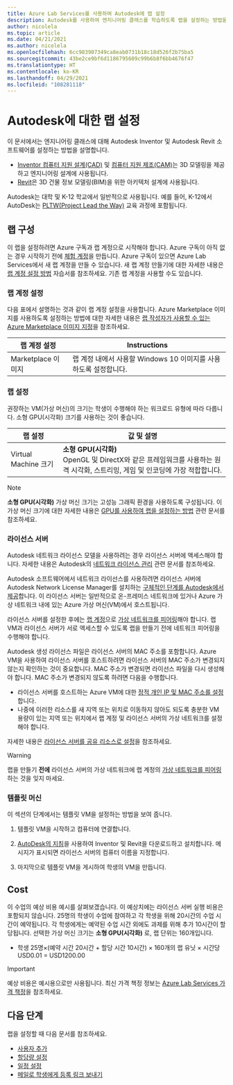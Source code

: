 ```yaml
---
title: Azure Lab Services를 사용하여 Autodesk에 랩 설정
description: Autodesk를 사용하여 엔지니어링 클래스를 학습하도록 랩을 설정하는 방법을 알아봅니다.
author: nicolela
ms.topic: article
ms.date: 04/21/2021
ms.author: nicolela
ms.openlocfilehash: 6cc983907349ca8eab0731b18c18d526f2b75ba5
ms.sourcegitcommit: 43be2ce9bf6d1186795609c99b6b8f6bb4676f47
ms.translationtype: HT
ms.contentlocale: ko-KR
ms.lasthandoff: 04/29/2021
ms.locfileid: "108281118"
---
```

# <a name="set-up-labs-for-autodesk"></a>Autodesk에 대한 랩 설정

이 문서에서는 엔지니어링 클래스에 대해 Autodesk Inventor 및 Autodesk Revit 소프트웨어를 설정하는 방법을 설명합니다.
- [Inventor 컴퓨터 지원 설계(CAD)](https://www.autodesk.com/products/inventor/new-features) 및 [컴퓨터 지원 제조(CAM)](https://www.autodesk.com/products/inventor-cam/overview)는 3D 모델링을 제공하고 엔지니어링 설계에 사용됩니다.
- [Revit](https://www.autodesk.com/products/revit/overview)은 3D 건물 정보 모델링(BIM)을 위한 아키텍처 설계에 사용됩니다.

Autodesk는 대학 및 K-12 학교에서 일반적으로 사용됩니다.  예를 들어, K-12에서 AutoDesk는 [PLTW(Project Lead the Way)](./class-type-pltw.md) 교육 과정에 포함됩니다.

## <a name="lab-configuration"></a>랩 구성

이 랩을 설정하려면 Azure 구독과 랩 계정으로 시작해야 합니다. Azure 구독이 아직 없는 경우 시작하기 전에 [체험 계정](https://azure.microsoft.com/free/)을 만듭니다. Azure 구독이 있으면 Azure Lab Services에서 새 랩 계정을 만들 수 있습니다. 새 랩 계정 만들기에 대한 자세한 내용은 [랩 계정 설정 방법](./tutorial-setup-lab-account.md) 자습서를 참조하세요. 기존 랩 계정을 사용할 수도 있습니다.

### <a name="lab-account-settings"></a>랩 계정 설정

다음 표에서 설명하는 것과 같이 랩 계정 설정을 사용합니다. Azure Marketplace 이미지를 사용하도록 설정하는 방법에 대한 자세한 내용은 [랩 작성자가 사용할 수 있는 Azure Marketplace 이미지 지정](./specify-marketplace-images.md)을 참조하세요.

| 랩 계정 설정 | Instructions |
| -------------------- | ----- |
| Marketplace 이미지 | 랩 계정 내에서 사용할 Windows 10 이미지를 사용하도록 설정합니다. |

### <a name="lab-settings"></a>랩 설정
권장하는 VM(가상 머신)의 크기는 학생이 수행해야 하는 워크로드 유형에 따라 다릅니다.  소형 GPU(시각화) 크기를 사용하는 것이 좋습니다.

| 랩 설정 | 값 및 설명 |
| ------------ | ------------------ |
| Virtual Machine 크기 | **소형 GPU(시각화)**<br>OpenGL 및 DirectX와 같은 프레임워크를 사용하는 원격 시각화, 스트리밍, 게임 및 인코딩에 가장 적합합니다. | 

> [!NOTE]
> **소형 GPU(시각화)** 가상 머신 크기는 고성능 그래픽 환경을 사용하도록 구성됩니다. 이 가상 머신 크기에 대한 자세한 내용은 [GPU를 사용하여 랩을 설정하는 방법](./how-to-setup-lab-gpu.md) 관련 문서를 참조하세요.

### <a name="license-server"></a>라이선스 서버
Autodesk 네트워크 라이선스 모델을 사용하려는 경우 라이선스 서버에 액세스해야 합니다.  자세한 내용은 Autodesk의 [네트워크 라이선스 관리](https://knowledge.autodesk.com/customer-service/network-license-administration/network-deployment/preparing-for-deployment/determining-installation-type) 관련 문서를 참조하세요.

Autodesk 소프트웨어에서 네트워크 라이선스를 사용하려면 라이선스 서버에 Autodesk Network License Manager를 설치하는 [구체적인 단계를 Autodesk에서 제공](https://knowledge.autodesk.com/customer-service/network-license-administration/install-and-configure-network-license)합니다.  이 라이선스 서버는 일반적으로 온-프레미스 네트워크에 있거나 Azure 가상 네트워크 내에 있는 Azure 가상 머신(VM)에서 호스트됩니다.

라이선스 서버를 설정한 후에는 [랩 계정](./tutorial-setup-lab-account.md)으로 [가상 네트워크를 피어링](./how-to-connect-peer-virtual-network.md)해야 합니다. 랩 VM과 라이선스 서버가 서로 액세스할 수 있도록 랩을 만들기 전에 네트워크 피어링을 수행해야 합니다.

Autodesk 생성 라이선스 파일은 라이선스 서버의 MAC 주소를 포함합니다.  Azure VM을 사용하여 라이선스 서버를 호스트하려면 라이선스 서버의 MAC 주소가 변경되지 않는지 확인하는 것이 중요합니다. MAC 주소가 변경되면 라이선스 파일을 다시 생성해야 합니다. MAC 주소가 변경되지 않도록 하려면 다음을 수행합니다.

- 라이선스 서버를 호스트하는 Azure VM에 대한 [정적 개인 IP 및 MAC 주소를 설정](./how-to-create-a-lab-with-shared-resource.md#static-private-ip-and-mac-address)합니다.
- 나중에 이러한 리소스를 새 지역 또는 위치로 이동하지 않아도 되도록 충분한 VM 용량이 있는 지역 또는 위치에서 랩 계정 및 라이선스 서버의 가상 네트워크를 설정해야 합니다.

자세한 내용은 [라이선스 서버를 공유 리소스로 설정](./how-to-create-a-lab-with-shared-resource.md)을 참조하세요.

> [!WARNING]
> 랩을 만들기 **전에** 라이선스 서버의 가상 네트워크에 랩 계정의 [가상 네트워크를 피어링](./how-to-connect-peer-virtual-network.md)하는 것을 잊지 마세요.

### <a name="template-machine"></a>템플릿 머신
이 섹션의 단계에서는 템플릿 VM을 설정하는 방법을 보여 줍니다.

1. 템플릿 VM을 시작하고 컴퓨터에 연결합니다.

1. [AutoDesk의 지침](https://knowledge.autodesk.com/customer-service/download-install/install-software)을 사용하여 Inventor 및 Revit을 다운로드하고 설치합니다.  메시지가 표시되면 라이선스 서버의 컴퓨터 이름을 지정합니다.

1.  마지막으로 템플릿 VM을 게시하여 학생의 VM을 만듭니다.

## <a name="cost"></a>Cost
이 수업의 예상 비용 예시를 살펴보겠습니다.  이 예상치에는 라이선스 서버 실행 비용은 포함되지 않습니다. 25명의 학생이 수업에 참여하고 각 학생을 위해 20시간의 수업 시간이 예약됩니다.  각 학생에게는 예약된 수업 시간 외에도 과제를 위해 추가 10시간이 할당됩니다.  선택한 가상 머신 크기는 **소형 GPU(시각화)** 로, 랩 단위는 160개입니다.

- 학생 25명&times;(예약 시간 20시간 + 할당 시간 10시간) &times; 160개의 랩 유닛 &times; 시간당 USD0.01 = USD1200.00

> [!IMPORTANT] 
> 예상 비용은 예시용으로만 사용됩니다.  최신 가격 책정 정보는 [Azure Lab Services 가격 책정](https://azure.microsoft.com/pricing/details/lab-services/)을 참조하세요.

## <a name="next-steps"></a>다음 단계

랩을 설정할 때 다음 문서를 참조하세요.

- [사용자 추가](tutorial-setup-classroom-lab.md#add-users-to-the-lab)
- [할당량 설정](how-to-configure-student-usage.md#set-quotas-for-users)
- [일정 설정](tutorial-setup-classroom-lab.md#set-a-schedule-for-the-lab) 
- [메일로 학생에게 등록 링크 보내기](how-to-configure-student-usage.md#send-invitations-to-users) 
